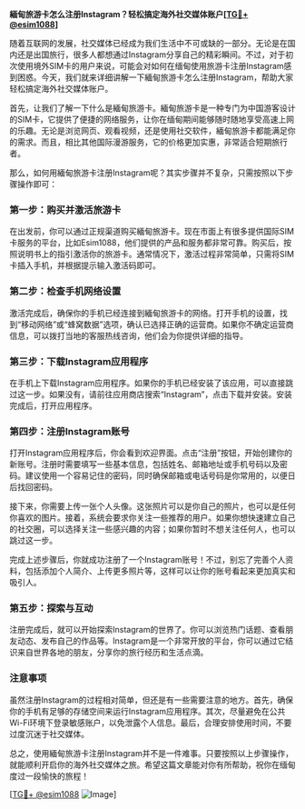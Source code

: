**緬甸旅游卡怎么注册Instagram？轻松搞定海外社交媒体账户[[TG💪+ @esim1088](https://t.me/s/esim1088)]**

随着互联网的发展，社交媒体已经成为我们生活中不可或缺的一部分。无论是在国内还是出国旅行，很多人都想通过Instagram分享自己的精彩瞬间。不过，对于初次使用境外SIM卡的用户来说，可能会对如何在缅甸使用旅游卡注册Instagram感到困惑。今天，我们就来详细讲解一下緬甸旅游卡怎么注册Instagram，帮助大家轻松搞定海外社交媒体账户。

首先，让我们了解一下什么是緬甸旅游卡。緬甸旅游卡是一种专门为中国游客设计的SIM卡，它提供了便捷的网络服务，让你在缅甸期间能够随时随地享受高速上网的乐趣。无论是浏览网页、观看视频，还是使用社交软件，緬甸旅游卡都能满足你的需求。而且，相比其他国际漫游服务，它的价格更加实惠，非常适合短期旅行者。

那么，如何用緬甸旅游卡注册Instagram呢？其实步骤并不复杂，只需按照以下步骤操作即可：

### 第一步：购买并激活旅游卡

在出发前，你可以通过正规渠道购买緬甸旅游卡。现在市面上有很多提供国际SIM卡服务的平台，比如Esim1088，他们提供的产品和服务都非常可靠。购买后，按照说明书上的指引激活你的旅游卡。通常情况下，激活过程非常简单，只需将SIM卡插入手机，并根据提示输入激活码即可。

### 第二步：检查手机网络设置

激活完成后，确保你的手机已经连接到緬甸旅游卡的网络。打开手机的设置，找到“移动网络”或“蜂窝数据”选项，确认已选择正确的运营商。如果你不确定运营商信息，可以拨打当地的客服热线咨询，他们会为你提供详细的指导。

### 第三步：下载Instagram应用程序

在手机上下载Instagram应用程序。如果你的手机已经安装了该应用，可以直接跳过这一步。如果没有，请前往应用商店搜索“Instagram”，点击下载并安装。安装完成后，打开应用程序。

### 第四步：注册Instagram账号

打开Instagram应用程序后，你会看到欢迎界面。点击“注册”按钮，开始创建你的新账号。注册时需要填写一些基本信息，包括姓名、邮箱地址或手机号码以及密码。建议使用一个容易记住的密码，同时确保邮箱或电话号码是你常用的，以便日后找回密码。

接下来，你需要上传一张个人头像。这张照片可以是你自己的照片，也可以是任何你喜欢的图片。接着，系统会要求你关注一些推荐的用户。如果你想快速建立自己的社交圈，可以选择关注一些感兴趣的内容；如果你暂时不想关注任何人，也可以跳过这一步。

完成上述步骤后，你就成功注册了一个Instagram账号！不过，别忘了完善个人资料，包括添加个人简介、上传更多照片等，这样可以让你的账号看起来更加真实和吸引人。

### 第五步：探索与互动

注册完成后，就可以开始探索Instagram的世界了。你可以浏览热门话题、查看朋友动态、发布自己的作品等。Instagram是一个非常开放的平台，你可以通过它结识来自世界各地的朋友，分享你的旅行经历和生活点滴。

### 注意事项

虽然注册Instagram的过程相对简单，但还是有一些需要注意的地方。首先，确保你的手机有足够的存储空间来运行Instagram应用程序。其次，尽量避免在公共Wi-Fi环境下登录敏感账户，以免泄露个人信息。最后，合理安排使用时间，不要过度沉迷于社交媒体。

总之，使用緬甸旅游卡注册Instagram并不是一件难事。只要按照以上步骤操作，就能顺利开启你的海外社交媒体之旅。希望这篇文章能对你有所帮助，祝你在缅甸度过一段愉快的旅程！

[[TG💪+ @esim1088](https://t.me/s/esim1088) ![Image](https://i.postimg.cc/4NQfJmqS/Snipaste-2025-05-13-00-14-12.png)]